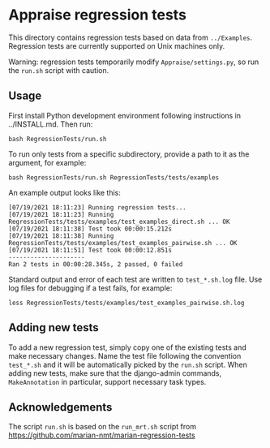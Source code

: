 # Appraise regression tests

This directory contains regression tests based on data from `../Examples`.
Regression tests are currently supported on Unix machines only.

Warning: regression tests temporarily modify `Appraise/settings.py`, so run the
`run.sh` script with caution.


## Usage

First install Python development environment following instructions in ../INSTALL.md.
Then run:

    bash RegressionTests/run.sh

To run only tests from a specific subdirectory, provide a path to it as the
argument, for example:

    bash RegressionTests/run.sh RegressionTests/tests/examples

An example output looks like this:

    [07/19/2021 18:11:23] Running regression tests...
    [07/19/2021 18:11:23] Running RegressionTests/tests/examples/test_examples_direct.sh ... OK
    [07/19/2021 18:11:38] Test took 00:00:15.212s
    [07/19/2021 18:11:38] Running RegressionTests/tests/examples/test_examples_pairwise.sh ... OK
    [07/19/2021 18:11:51] Test took 00:00:12.851s
    ---------------------
    Ran 2 tests in 00:00:28.345s, 2 passed, 0 failed

Standard output and error of each test are written to `test_*.sh.log` file. Use
log files for debugging if a test fails, for example:

    less RegressionTests/tests/examples/test_examples_pairwise.sh.log


## Adding new tests

To add a new regression test, simply copy one of the existing tests and make
necessary changes. Name the test file following the convention `test_*.sh` and
it will be automatically picked by the `run.sh` script. When adding new tests,
make sure that the django-admin commands, `MakeAnnotation` in particular,
support necessary task types.


## Acknowledgements

The script `run.sh` is based on the `run_mrt.sh` script from
https://github.com/marian-nmt/marian-regression-tests
